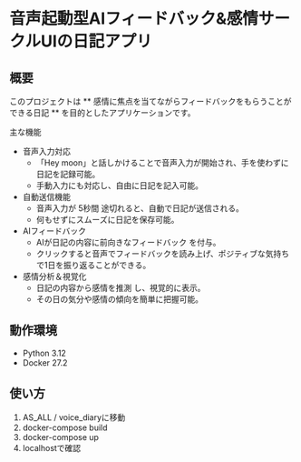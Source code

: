 # 音声起動型AIフィードバック&感情サークルUIの日記アプリ


## 概要
このプロジェクトは ** 感情に焦点を当てながらフィードバックをもらうことができる日記 ** を目的としたアプリケーションです。

主な機能
 - 音声入力対応
    - 「Hey moon」と話しかけることで音声入力が開始され、手を使わずに日記を記録可能。
    - 手動入力にも対応し、自由に日記を記入可能。
- 自動送信機能
    - 音声入力が 5秒間 途切れると、自動で日記が送信される。
    - 何もせずにスムーズに日記を保存可能。
- AIフィードバック
    - AIが日記の内容に前向きなフィードバック を付与。
    - クリックすると音声でフィードバックを読み上げ、ポジティブな気持ちで1日を振り返ることができる。
-  感情分析＆視覚化
    - 日記の内容から感情を推測 し、視覚的に表示。
    - その日の気分や感情の傾向を簡単に把握可能。

## 動作環境
- Python 3.12
- Docker 27.2

## 使い方
1. AS_ALL / voice_diaryに移動
2. docker-compose build
3. docker-compose up
4. localhostで確認
